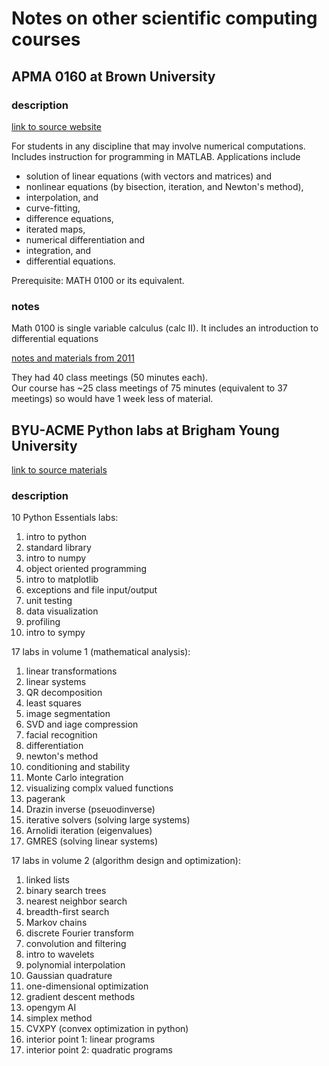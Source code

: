 # Notes on other scientific computing courses
## APMA 0160 at Brown University
### description
[link to source website](https://www.dam.brown.edu/courses/)

For students in any discipline that may involve numerical computations. 
Includes instruction for programming in MATLAB. 
Applications include 
- solution of linear equations (with vectors and matrices) and
- nonlinear equations (by bisection, iteration, and Newton's method),
- interpolation, and
- curve-fitting,
- difference equations,
- iterated maps,
- numerical differentiation and
- integration, and
- differential equations.

Prerequisite: MATH 0100 or its equivalent.

### notes
Math 0100 is single variable calculus (calc II).  It includes an introduction to differential equations

[notes and materials from 2011](https://www.dam.brown.edu/people/alcyew/apma0160.html)

They had 40 class meetings (50 minutes each).  
Our course has ~25 class meetings of 75 minutes (equivalent to 37 meetings) so would have 1 week less of material.

## BYU-ACME Python labs at Brigham Young University

[link to source materials](https://foundations-of-applied-mathematics.github.io)
### description
10 Python Essentials labs:
1. intro to python
2. standard library
3. intro to numpy
4. object oriented programming
5. intro to matplotlib
6. exceptions and file input/output
7. unit testing
8. data visualization
9. profiling
10. intro to sympy

17 labs in volume 1 (mathematical analysis):
1. linear transformations
2. linear systems
3. QR decomposition
4. least squares
5. image segmentation
6. SVD and iage compression
7. facial recognition
8. differentiation
9. newton's method
10. conditioning and stability
11. Monte Carlo integration
12. visualizing complx valued functions
13. pagerank
14. Drazin inverse (pseuodinverse)
15. iterative solvers (solving large systems)
16. Arnolidi iteration (eigenvalues)
17. GMRES (solving linear systems)

17 labs in volume 2 (algorithm design and optimization):
1. linked lists
2. binary search trees
3. nearest neighbor search
4. breadth-first search
5. Markov chains
6. discrete Fourier transform
7. convolution and filtering
8. intro to wavelets
9. polynomial interpolation
10. Gaussian quadrature
11. one-dimensional optimization
12. gradient descent methods
13. opengym AI
14. simplex method
15. CVXPY (convex optimization in python)
16. interior point 1: linear programs
17. interior point 2: quadratic programs
